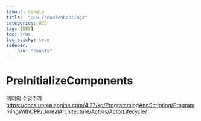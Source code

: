 ```yaml
---
layout: single
title:  "UE5_TroubleShooting2"
categories: UE5
tag: [UE5]
toc: true
toc_sticky: true
sidebar:
    nav: "counts"
---
```


# PreInitializeComponents

액터의 수명주기   
https://docs.unrealengine.com/4.27/ko/ProgrammingAndScripting/ProgrammingWithCPP/UnrealArchitecture/Actors/ActorLifecycle/

   
   